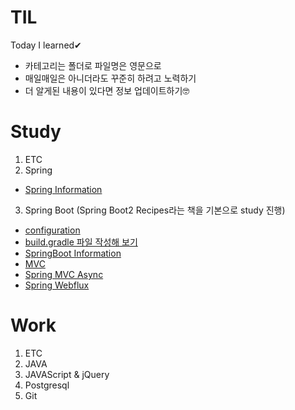 # TIL
Today I learned✔

* 카테고리는 폴더로 파일명은 영문으로
* 매일매일은 아니더라도 꾸준히 하려고 노력하기
* 더 알게된 내용이 있다면 정보 업데이트하기🤓

# Study
 1. ETC
 2. Spring
   - [Spring Information](https://github.com/BOYOUNGL/TIL/blob/master/Study/Spring/Spring%20Information.md)
 3. Spring Boot (Spring Boot2 Recipes라는 책을 기본으로 study 진행)
   - [configuration](https://github.com/BOYOUNGL/TIL/blob/master/Study/Spring%20Boot/configuration.md)
   - [build.gradle 파일 작성해 보기](https://github.com/BOYOUNGL/TIL/blob/master/Study/Spring%20Boot/build.gradle.md)
   - [SpringBoot Information](https://github.com/BOYOUNGL/TIL/blob/master/Study/Spring%20Boot/SpringBoot%20Information.md)
   - [MVC](https://github.com/BOYOUNGL/TIL/blob/master/Study/Spring%20Boot/MVC.md)
   - [Spring MVC Async](https://github.com/BOYOUNGL/TIL/blob/master/Study/Spring%20Boot/Spring%20MVC_Async.md)
   - [Spring Webflux](https://github.com/BOYOUNGL/TIL/blob/master/Study/Spring%20Boot/Spring%20Webflux.md)
   
# Work
 1. ETC
 2. JAVA
 3. JAVAScript & jQuery
 4. Postgresql
 5. Git
